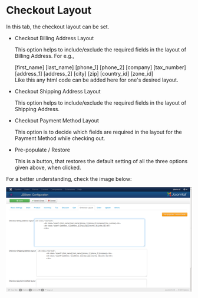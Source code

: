# Checkout Layout

In this tab, the checkout layout can be set.

* Checkout Billing Address Layout

    This option helps to include/exclude the required fields in the layout of Billing Address. For e.g.,
    <div class="row-fluid">
		<div class="span6">[first_name] [last_name] [phone_1] [phone_2] [company] [tax_number]</div>
		<div class="span6">[address_1] [address_2] [city] [zip] [country_id] [zone_id]</div>
		</div>
    Like this any html code can be added here for one's desired layout.
    
* Checkout Shipping Address Layout

    This option helps to include/exclude the required fields in the layout of Shipping Address.
    
* Checkout Payment Method Layout

    This option is to decide which fields are required in the layout for the Payment Method while checking out.
    
* Pre-populate / Restore

    This is a button, that restores the default setting of all the three options given above, when clicked.
    
For a better understanding, check the image below:

![image](j2store_checkout_layout.png)    
    
    